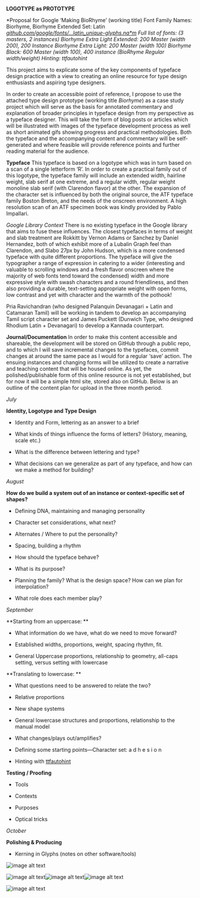 **LOGOTYPE as PROTOTYPE**

*Proposal for Google ‘Making BioRhyme’ (working title)Font Family Names: Biorhyme, Biorhyme ExtendedSet: Latin **[github.com/google/fonts/...latin_unique-glyphs.na*m](https://github.com/google/fonts/blob/master/tools/encodings/latin_unique-glyphs.nam)*Full list of fonts: (3 masters, 2 instances)Biorhyme Extra Light Extended: 200 Master (width 200), 200 InstanceBiorhyme Extra Light: 200 Master (width 100)Biorhyme Black: 600 Master (width 100), 400 instance (BioRhyme Regular width/weight)Hinting: ttfautohint*

This project aims to explicate some of the key components of typeface design practice with a view to creating an online resource for type design enthusiasts and aspiring type designers. In order to create an accessible point of reference, I propose to use the attached type design prototype (working title *Biorhyme*) as a case study project which will serve as the basis for annotated commentary and explanation of broader principles in typeface design from my perspective as a typeface designer. This will take the form of blog posts or articles which will be illustrated with images of the typeface development process as well as short animated gifs showing progress and practical methodologies. Both the typeface and the accompanying content and commentary will be self-generated and where feasible will provide reference points and further reading material for the audience. 

**Typeface**This typeface is based on a logotype which was in turn based on a scan of a single letterform ‘R’. In order to create a practical family out of this logotype, the typeface family will include an extended width, hairline weight, slab serif at one extreme, and a regular width, regular weight monoline slab serif (with Clarendon flavor) at the other. The expansion of the character set is influenced by both the original source, the ATF typeface family Boston Breton, and the needs of the onscreen environment. A high resolution scan of an ATF specimen book was kindly provided by Pablo Impallari.

*Google Library Context*There is no existing typeface in the Google library that aims to fuse these influences. The closest typefaces in terms of weight and slab treatment are Rokkitt by Vernon Adams or Sanchez by Daniel Hernandez, both of which exhibit more of a Lubalin Graph feel than Clarendon, and Slabo 27px by John Hudson, which is a more condensed typeface with quite different proportions. The typeface will give the typographer a range of expression in catering to a wider (interesting and valuable to scrolling windows and a fresh flavor onscreen where the majority of web fonts tend toward the condensed) width and more expressive style with swash characters and a round friendliness, and then also providing a durable, text-setting appropriate weight with open forms, low contrast and yet with character and the warmth of the pothook!

Pria Ravichandran (who designed Palanquin Devanagari + Latin and Catamaran Tamil) will be working in tandem to develop an accompanying Tamil script character set and James Puckett (Dunwich Type, who designed Rhodium Latin + Devanagari) to develop a Kannada counterpart.

**Journal/Documentation**In order to make this content accessible and shareable, the development will be stored on GitHub through a public repo, and to which I will save incremental changes to the typefaces, commit changes at around the same pace as I would for a regular ‘save’ action. The ensuing instances and changing forms will be utilized to create a narrative and teaching content that will be housed online. As yet, the polished/publishable form of this online resource is not yet established, but for now it will be a simple html site, stored also on GitHub. Below is an outline of the content plan for upload in the three month period.

*July*

**Identity, Logotype and Type Design**

* Identity and Form, lettering as an answer to a brief

* What kinds of things influence the forms of letters?(History, meaning, scale etc.)

* What is the difference between lettering and type?

* What decisions can we generalize as part of any typeface, and how can we make a method for building? 

*August*

**How do we build a system out of an instance or context-specific set of shapes?**

* Defining DNA, maintaining and managing personality

* Character set considerations, what next? 

* Alternates / Where to put the personality?

* Spacing, building a rhythm

* How should the typeface behave?

* What is its purpose?

* Planning the family? What is the design space? How can we plan for interpolation?

* What role does each member play?

*September*

**Starting from an uppercase: **

* What information do we have, what do we need to move forward? 

* Established widths, proportions, weight, spacing rhythm, fit.

* General Uppercase proportions, relationship to geometry, all-caps setting, versus setting with lowercase

**Translating to lowercase: **

* What questions need to be answered to relate the two? 

* Relative proportions

* New shape systems

* General lowercase structures and proportions, relationship to the manual model

* What changes/plays out/amplifies?

* Defining some starting points—Character set: a d h e s i o n

* Hinting with [ttfautohint](http://www.freetype.org/ttfautohint/doc/ttfautohint.html)

**Testing / Proofing**

* Tools

* Contexts

* Purposes

* Optical tricks

*October*

**Polishing & Producing**

* Kerning in Glyphs (notes on other software/tools)

![image alt text](image_0.png)

![image alt text](image_1.png)![image alt text](image_2.png)![image alt text](image_3.png)

![image alt text](image_4.png)

